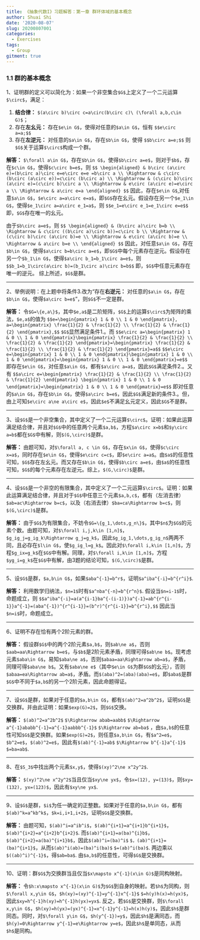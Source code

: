 ```yaml
---
title: 《抽象代数I》习题解答：第一章 群环体域的基本概念
author: Shuai Shi
date: '2020-08-07'
slug: 20200807001
categories:
  - Exercises
tags:
  - Group
gitment: true
---
```


### 1.1 群的基本概念

1、证明群的定义可以简化为：如果一个非空集合`$G$`上定义了一个二元运算`$\circ$`，满足：
1) **结合律：** `$(a\circ b)\circ c=a\circ(b\circ c)\ (\forall a,b,c\in G)$`；
2) 存在**左幺元：** 存在`$e\in G$`，使得对任意的`$a\in G$`，恒有
   `$$e\circ a=a;$$`
3) 存在**左逆元：** 对任意的`$a\in G$`，存在`$b\in G$`，使得
   `$$b\circ a=e;$$`
则`$G$`关于运算`$\circ$`构成一个群。

**解答：** `$\forall a\in G$`，存在`$b\in G$`，使得`$b\circ a=e$`，则对于`$b$`，存在`$c\in G$`，使得`$c\circ b=e$`，则
`$$
\begin{aligned}
& b\circ (a\circ e)=(b\circ a)\circ e=e\circ e=e =b\circ a \\
\Rightarrow & c\circ (b\circ (a\circ e))=c\circ (b\circ a) \\
\Rightarrow & (c\circ b)\circ (a\circ e)=(c\circ b)\circ a \\
\Rightarrow & e\circ (a\circ e)=e\circ a \\
\Rightarrow & a\circ e=a
\end{aligned}
$$`
因此，存在`$e\in G$`,对任意`$a\in G$`，`$e\circ a=a\circ e=a$`，即`$G$`存在幺元。假设存在另一个`$e_1\in G$`，使得`$e_1\circ a=a\circ e_1=a$`，则
`$$e_1=e\circ e_1=e_1\circ e=e$$`
即，`$G$`存在唯一的幺元。

由于`$b\circ a=e$`，则
`$$
\begin{aligned}
& (b\circ a)\circ b=b \\
\Rightarrow & c\circ ((b\circ a)\circ b))=c\circ b \\
\Rightarrow & (c\circ b)\circ (a\circ b)=e \\
\Rightarrow & e\circ (a\circ b)=e \\
\Rightarrow & a\circ b=e \\
\end{aligned}
$$`
因此，对任意`$a\in G$`，存在`$b\in G$`，使得`$a\circ b=b\circ a=e$`，即`$G$`中每个元素存在逆元。假设存在另一个`$b_1\in G$`，使得`$a\circ b_1=b_1\circ a=e$`，则
`$$b_1=b_1\circ(a\circ b)=(b_1\circ a)\circ b=b$$`
即，`$G$`中任意元素存在唯一的逆元。
综上所述，`$G$`是群。

***

2、举例说明：在上题中将条件3.改为“存在**右逆元：** 对任意的`$a\in G$`，存在`$b\in G$`，使得`$a\circ b=e$`”，则`$G$`不一定是群。

**解答：** 令`$G=\{e,a\}$`，其中`$e,a$`是二阶矩阵，`$G$`上的运算`$\circ$`为矩阵的乘法，`$e,a$`的值为
`$$e=\begin{pmatrix} 1 & 0 \\ 1 & 0 \end{pmatrix}, a=\begin{pmatrix} \frac{1}{2} & \frac{1}{2} \\ \frac{1}{2} & \frac{1}{2} \end{pmatrix},$$`
`$G$`显然满足条件1.。而
`$$e\circ a=\begin{pmatrix} 1 & 0 \\ 1 & 0 \end{pmatrix}\begin{pmatrix} \frac{1}{2} & \frac{1}{2} \\ \frac{1}{2} & \frac{1}{2} \end{pmatrix}=\begin{pmatrix} \frac{1}{2} & \frac{1}{2} \\ \frac{1}{2} & \frac{1}{2} \end{pmatrix}=a$$`
`$$e\circ e=\begin{pmatrix} 1 & 0 \\ 1 & 0 \end{pmatrix}\begin{pmatrix} 1 & 0 \\ 1 & 0 \end{pmatrix}=\begin{pmatrix} 1 & 0 \\ 1 & 0 \end{pmatrix}=e$$`
即存在`$e\in G$`，对任意`$a\in G$`，都有`$a\circ a=a$`，因此`$G$`满足条件2.。又有
`$$a\circ e=\begin{pmatrix} \frac{1}{2} & \frac{1}{2} \\ \frac{1}{2} & \frac{1}{2} \end{pmatrix} \begin{pmatrix} 1 & 0 \\ 1 & 0 \end{pmatrix}=\begin{pmatrix} 1 & 0 \\ 1 & 0 \end{pmatrix}=e$$`
即对任意的`$a\in G$`，存在`$b\in G$`，使得`$a\circ b=e$`，因此`$G$`满足新的条件3.。但，由上可知`$e\circ a\ne a\circ e$`，因此`$e$`不满足幺元定义，因此`$G$`不是群。

***

3、设`$G$`是一个非空集合，其中定义了一个二元运算`$\circ$`。证明：如果此运算满足结合律，并且对`$G$`中的任意两个元素`$a,b$`，方程`$a\circ x=b$`和`$y\circ a=b$`都在`$G$`中有解，则`$(G,\circ)$`是群。

**解答：** 由题可知，对`$\forall a, c \in G$`，存在`$x\in G$`，使得`$c\circ x=a$`，同时存在`$e\in G$`，使得`$e\circ c=c$`，即`$e\circ a=a$`。由`$a$`的任意性可知，`$G$`存在左幺元。而又存在`$b\in G$`，使得`$b\circ a=e$`，由`$a$`的任意性可知，`$G$`的每个元素存在左逆元。综上，`$(G,\circ)$`是群。

***

4、设`$G$`是一个非空的有限集合，其中定义了一个二元运算`$\circ$`。证明：如果此运算满足结合律，并且对于`$G$`中任意三个元素`$a,b,c$`，都有（左消去律）`$ab=ac\Rightarrow b=c$`，以及（右消去律）`$ba=ca\Rightarrow b=c$`，则`$(G,\circ)$`是群。

**解答：** 由于`$G$`为有限集合，不妨令`$G=\{g_1,\dots,g_n\}$`，其中`$n$`为`$G$`的元素个数。由题可知，对`$\forall i,j,k\in [1,n]$`，`$g_ig_j=g_ig_k\Rightarrow g_j=g_k$`，因此`$g_ig_1,\dots,g_ig_n$`两两不同，且必存在`$l\in G$`，使`$g_ig_l=g_k$`。因此对`$\forall i,k\in [1,n]$`，方程`$g_ix=g_k$`在`$G$`中有解。同理，对`$\forall i,k\in [1,n]$`，方程`$yg_i=g_k$`在`$G$`中有解，由3题的结论可知，`$(G,\circ)$`是群。

***

5、设`$G$`是群，`$a,b\in G$`，如果`$aba^{-1}=b^r$`，证明`$a^iba^{-i}=b^{r^i}$`.

**解答：** 利用数学归纳法，`$n=1$`时有`$a^nba^{-n}=b^{r^n}$`. 假设当`$n=i-1$`时，命题成立，则
`$$a^iba^{-i}=a(a^{i-1}ba^{-(i-1)})a^{-1}=ab^{r^{i-1}}a^{-1}=(aba^{-1})^{r^{i-1}}=(b^r)^{r^{i-1}}=b^{r^i},$$`
因此当`$n=i$`时，命题成立。

***

6、证明不存在恰有两个2阶元素的群。

**解答：** 假设群`$G$`中的两个2阶元素`$a,b$`，则`$ab\ne a$`，否则`$aab=aa\Rightarrow b=e$`，与`$b$`是2阶元素矛盾，同理可得`$ab\ne b$`。现考虑元素`$aba\in G$`，易知`$aba\ne a$`，否则`$abaa=aa\Rightarrow ab=a$`，矛盾，同理可得`$aba\ne b$`。又有`$aba\ne e$`（其中`$e\in G$`为群`$G$`的幺元），否则`$abaa=ea\Rightarrow ab=a$`，矛盾。而`$(aba)^2=(aba)(aba)=e$`，即`$aba$`是群`$G$`中不同于`$a,b$`的另一个2阶元素，因此命题得证。

***

7、设`$G$`是群，如果对于任意的`$a,b\in G$`，都有`$(ab)^2=a^2b^2$`，证明`$G$`是交换群。并由此证明：如果`$exp(G)=2$`，则`$G$`交换。

**解答：** `$(ab)^2=a^2b^2$` `$\Rightarrow abab=aabb$` `$\Rightarrow a^{-1}ababb^{-1}=a^{-1}aabbb^{-1}$` `$\Rightarrow ab=ba$` ，由`$a,b$`的任意性可知`$G$`是交换群。如果`$exp(G)=2$`，则任意`$a,b\in G$`，有`$a^2=e$`，`$b^2=e$`，`$(ab)^2=e$`，因此有`$(ab)^{-1}=ab$` `$\Rightarrow b^{-1}a^{-1}$` `$=ba=ab$`.

***

8、在`$S_3$`中找出两个元素`$x,y$`，使得`$(xy)^2\ne x^2y^2$`.

**解答：** `$(xy)^2\ne x^2y^2$`当且仅当`$xy\ne yx$`，令`$x=(12), y=(13)$`，则`$xy=(132), yx=(123)$`，因此有`$xy\ne yx$`.

***

9、设`$G$`是群，`$i$`为任一确定的正整数。如果对于任意的`$a,b\in G$`，都有`$(ab)^k=a^kb^k$`，`$k=i,i+1,i+2$`，证明`$G$`是交换群。

**解答：** 由题可知，`$(ab)^i=a^ib^i$`，`$(ab)^{i+1}=a^{i+1}b^{i+1}$`，`$(ab)^{i+2}=a^{i+2}b^{i+2}$`. 而`$(ab)^{i+1}=a(ba)^{i}b$`，`$(ab)^{i+2}=a(ba)^{i+1}b$`，因此`$(ab)^i=(ba)^i$` `$，(ab)^{i+1}=(ba)^{i+1}$`，从而`$(ab)^i(ab)=(ba)^i(ba)$` `$=(ab)^i(ba)$`. 两边乘以`$((ab)^i)^{-1}$`，得`$ab=ba$`. 由`$a,b$`的任意性，可得`$G$`是交换群。

***

10、证明：群`$G$`为交换群当且仅当`$x\mapsto x^{-1}(x\in G)$`是同构映射。

**解答：** 令`$h:x\mapsto x^{-1}(x\in G)$`为`$G$`到自身的映射。若`$h$`为同构，则`$\forall x,y\in G$`，`$h(xy)=(xy)^{-1}=y^{-1}x^{-1}$` `$=h(y)h(x)=h(yx)$`，因此`$xy=h^{-1}h(xy)=h^{-1}h(yx)=yx$`. 反之，若`$G$`是交换群，则`$\forall x,y\in G$`，`$h(xy)=h(yx)=(yx)^{-1}=x^{-1}y^{-1}=h(x)h(y)$`，因此`$h$`是群同态。同时，对`$\forall y\in G$`，`$h(y^{-1})=y$`，因此`$h$`是满同态，而`$h(y)=0\Rightarrow y^{-1}=e\Rightarrow y=e$`，因此`$h$`是单同态，从而`$h$`是同构。
